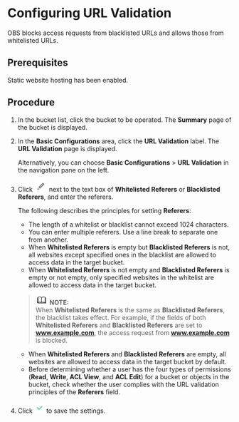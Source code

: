 # Configuring URL Validation<a name="obs_03_0341"></a>

OBS blocks access requests from blacklisted URLs and allows those from whitelisted URLs.

## Prerequisites<a name="section48948668114148"></a>

Static website hosting has been enabled.

## Procedure<a name="section6430701414453"></a>

1.  In the bucket list, click the bucket to be operated. The  **Summary**  page of the bucket is displayed.
2.  In the  **Basic Configurations**  area, click the  **URL Validation**  label. The  **URL Validation**  page is displayed.

    Alternatively, you can choose  **Basic Configurations**  \>  **URL Validation**  in the navigation pane on the left.

3.  Click  ![](figures/icon-edit.png)  next to the text box of  **Whitelisted Referers**  or  **Blacklisted Referers**, and enter the referers.

    The following describes the principles for setting  **Referers**:

    -   The length of a whitelist or blacklist cannot exceed 1024 characters.
    -   You can enter multiple referers. Use a line break to separate one from another.
    -   When  **Whitelisted Referers**  is empty but  **Blacklisted Referers**  is not, all websites except specified ones in the blacklist are allowed to access data in the target bucket.
    -   When  **Whitelisted Referers**  is not empty and  **Blacklisted Referers**  is empty or not empty, only specified websites in the whitelist are allowed to access data in the target bucket.

    >![](public_sys-resources/icon-note.gif) **NOTE:**   
    >When  **Whitelisted Referers**  is the same as  **Blacklisted Referers**, the blacklist takes effect. For example, if the fields of both  **Whitelisted Referers**  and  **Blacklisted Referers**  are set to  **www.example.com**, the access request from  **www.example.com**  is blocked.  

    -   When  **Whitelisted Referers**  and  **Blacklisted Referers**  are empty, all websites are allowed to access data in the target bucket by default.
    -   Before determining whether a user has the four types of permissions \(**Read**,  **Write**,  **ACL View**, and  **ACL Edit**\) for a bucket or objects in the bucket, check whether the user complies with the URL validation principles of the  **Referers**  field.

4.  Click  ![](figures/icon-ok.png)  to save the settings.

